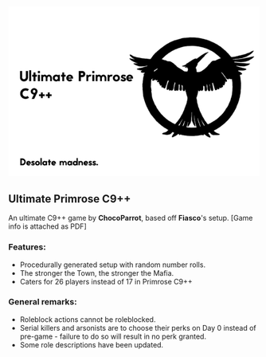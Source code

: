 ![Banner](flavours/primrose-c9++/assets/Banner.png?raw=true)

## Ultimate Primrose C9++

An ultimate C9++ game by **ChocoParrot**, based off **Fiasco**'s setup.
[Game info is attached as PDF]

### Features:

- Procedurally generated setup with random number rolls.
- The stronger the Town, the stronger the Mafia.
- Caters for 26 players instead of 17 in Primrose C9++

### General remarks:

- Roleblock actions cannot be roleblocked.
- Serial killers and arsonists are to choose their perks on Day 0 instead of pre-game - failure to do so will result in no perk granted.
- Some role descriptions have been updated.
